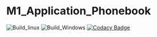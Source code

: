 # M1_Application_Phonebook


![Build_linux](https://github.com/MonishaG09/M1_Application_Phonebook/actions/workflows/Build_linux.yml/badge.svg)
![Build_Windows](https://github.com/MonishaG09/M1_Application_Phonebook/actions/workflows/Build_Windows.yml/badge.svg)
 [![Codacy Badge](https://app.codacy.com/project/badge/Grade/2e561cf061244e30bde9dfc776df884c)](https://www.codacy.com/gh/MonishaG09/M1_Application_Phonebook/dashboard?utm_source=github.com&amp;utm_medium=referral&amp;utm_content=MonishaG09/M1_Application_Phonebook&amp;utm_campaign=Badge_Grade)
